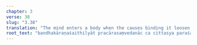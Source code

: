 ```yaml
---
chapter: 3
verse: 38
slug: "3.38"
translation: "The mind enters a body when the causes binding it loosen and it is compelled that way."
root_text: "bandhakāraṇaśaithilyāt pracārasaṃvedanāc ca cittasya paraśarīrāveśaḥ"
---
```


